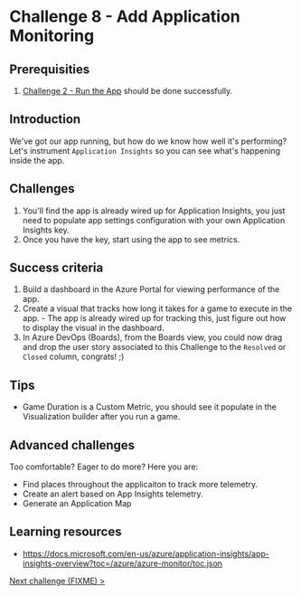 # Challenge 8 - Add Application Monitoring

## Prerequisities

1. [Challenge 2 - Run the App](./RunTheApp.md) should be done successfully.

## Introduction

We've got our app running, but how do we know how well it's performing? Let's instrument `Application Insights` so you can see what's happening inside the app.

## Challenges

1. You'll find the app is already wired up for Application Insights, you just need to populate app settings configuration with your own Application Insights key.
1. Once you have the key, start using the app to see metrics.

## Success criteria

1. Build a dashboard in the Azure Portal for viewing performance of the app.
1. Create a visual that tracks how long it takes for a game to execute in the app. - The app is already wired up for tracking this, just figure out how to display the visual in the dashboard.
1. In Azure DevOps (Boards), from the Boards view, you could now drag and drop the user story associated to this Challenge to the `Resolved` or `Closed` column, congrats! ;)

## Tips

* Game Duration is a Custom Metric, you should see it populate in the Visualization builder after you run a game.

## Advanced challenges

Too comfortable? Eager to do more? Here you are:

* Find places throughout the applicaiton to track more telemetry.
* Create an alert based on App Insights telemetry.
* Generate an Application Map

## Learning resources
* https://docs.microsoft.com/en-us/azure/application-insights/app-insights-overview?toc=/azure/azure-monitor/toc.json

[Next challenge (FIXME) >](./)
